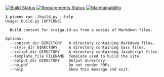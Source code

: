 [![Build Status](https://travis-ci.org/craiga/craiga.id.au.svg?branch=master)](https://travis-ci.org/craiga/craiga.id.au) [![Requirements Status](https://requires.io/github/craiga/craiga.id.au/requirements.svg?branch=master)](https://requires.io/github/craiga/craiga.id.au/requirements/?branch=master) [![Maintainability](https://api.codeclimate.com/v1/badges/1a366a2204bbba152e12/maintainability)](https://codeclimate.com/github/craiga/craiga.id.au/maintainability)

    $ pipenv run ./build.py --help
    Usage: build.py [OPTIONS]

      Build content for craiga.id.au from a series of Markdown files.

    Options:
      --content_dir DIRECTORY   A directory containing Markdown files.
      --style_dir DIRECTORY     A directory containing Sass files.
      --script_dir DIRECTORY    A directory containing JavaScript files.
      --template_file FILENAME  Template used to build the site.
      --output_dir DIRECTORY    Output directory.
      --no-pdf                  Do not render PDFs.
      --help                    Show this message and exit.
